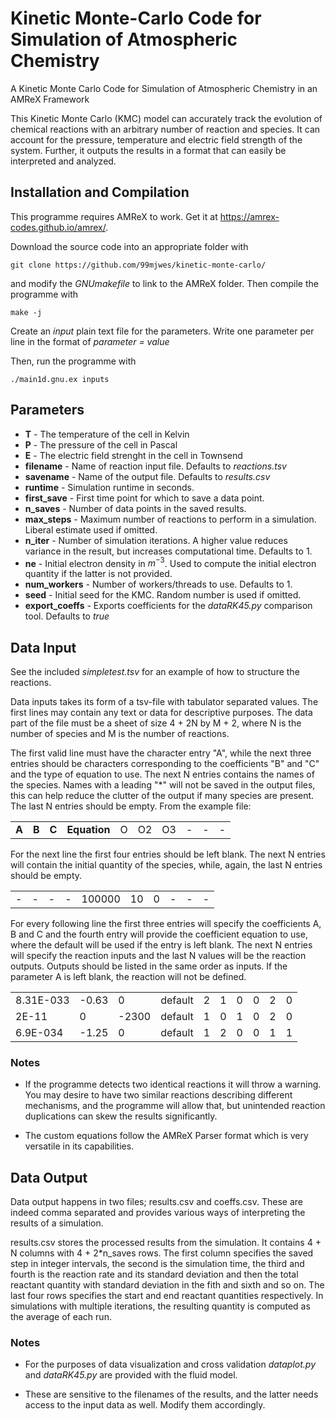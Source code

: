 # Kinetic Monte-Carlo Code for Simulation of Atmospheric Chemistry
A Kinetic Monte Carlo Code for Simulation of Atmospheric Chemistry in an AMReX Framework

This Kinetic Monte Carlo (KMC) model can accurately
track the evolution of chemical reactions with an arbitrary number of reaction and species. It can
account for the pressure, temperature and electric field strength of the system. 
Further, it outputs the results in a format that can easily be interpreted and analyzed.

## Installation and Compilation 
This programme requires AMReX to work. Get it at https://amrex-codes.github.io/amrex/.

Download the source code into an appropriate folder with

    git clone https://github.com/99mjwes/kinetic-monte-carlo/

and modify the *GNUmakefile* to link to the AMReX folder. Then compile the programme with

    make -j

Create an *input* plain text file for the parameters. Write one parameter per line in the format of 
*parameter = value*

Then, run the programme with

    ./main1d.gnu.ex inputs

## Parameters

- **T** - The temperature of the cell in Kelvin
- **P** - The pressure of the cell in Pascal
- **E** - The electric field strenght in the cell in Townsend
- **filename** - Name of reaction input file. Defaults to *reactions.tsv*
- **savename** - Name of the output file. Defaults to *results.csv*
- **runtime** - Simulation runtime in seconds.
- **first_save** - First time point for which to save a data point.
- **n_saves** - Number of data points in the saved results.
- **max_steps** - Maximum number of reactions to perform in a simulation. Liberal estimate used if omitted.
- **n_iter** - Number of simulation iterations. A higher value reduces variance in the result, but increases computational time. Defaults to 1. 
- **ne** - Initial electron density in $m^{-3}$. Used to compute the initial electron quantity if the latter is not provided.
- **num_workers** - Number of workers/threads to use. Defaults to 1.
- **seed** - Initial seed for the KMC. Random number is used if omitted.
- **export_coeffs** - Exports coefficients for the *dataRK45.py* comparison tool. Defaults to *true*


## Data Input

See the included *simpletest.tsv* for an
example of how to structure the reactions.

Data inputs takes its form of a tsv-file with tabulator separated values. The first lines may contain
any text or data for descriptive purposes. The data part of the file must be a sheet of size 4 + 2N
by M + 2, where N is the number of species and M is the number of reactions.

The first valid line must have the character entry "A", while the next three
entries should be characters corresponding to the coefficients "B" and "C" and the type of equation
to use. The next N entries contains the names of the species. Names with a
leading "*" will not be saved in the output files, this can help reduce the clutter of the output if
many species are present. The last N entries should be empty. From the example file:

| | | | | | | | | | |
| --- | --- | --- | --- | --- | --- | --- | --- | --- | --- |
| **A** | **B** | **C** | **Equation** | O | O2 | O3 | - | - | - |

For the next line the first four entries should be left blank. The next N entries will contain the
initial quantity of the species, while, again, the last N entries should be empty.

| | | | | | | | | | |
| --- | --- | --- | --- | --- | --- | --- | --- | --- | --- |
| - | - | - | - | 100000 | 10 | 0 | - | - | - |

For every following line the first three entries will specify the coefficients A, B and C and the fourth entry will provide the coefficient equation to use,
where the default will be used if the entry is left blank. The next N entries will specify the
reaction inputs and the last N values will be the reaction outputs. Outputs should be listed in the same order as inputs. If the parameter A is left blank,
the reaction will not be defined.

| | | | | | | | | | |
| --- | --- | --- | --- | --- | --- | --- | --- | --- | --- |
8.31E-033 | -0.63 | 0 | default | 2 | 1 | 0 | 0 | 2 | 0
2E-11 | 0 |-2300 | default | 1 | 0 | 1 | 0 | 2 | 0
6.9E-034 | -1.25 | 0 | default | 1 | 2 | 0 | 0 | 1 | 1

### Notes
- If the programme detects two identical reactions it will throw a warning. You may
desire to have two similar reactions describing different mechanisms, and the programme will allow
that, but unintended reaction duplications can skew the results significantly.

- The custom equations follow the AMReX Parser format which is very
versatile in its capabilities.

## Data Output

Data output happens in two files; results.csv and coeffs.csv. These are indeed
comma separated and provides various ways of interpreting the results of a simulation.

results.csv stores the processed results from the simulation. It contains 4 + N columns with
4 + 2*n_saves rows. The first column specifies the saved step in integer intervals, the second is the
simulation time, the third and fourth is the reaction rate and its standard deviation and then the total reactant quantity with standard deviation in the fith and sixth and so on. The last four rows
specifies the start and end reactant quantities respectively. In simulations with multiple iterations,
the resulting quantity is computed as the average of each run.

### Notes

- For the purposes of  data visualization and cross validation *dataplot.py* and *dataRK45.py* are provided with the fluid model. 

- These are sensitive to the filenames of the results, and the
latter needs access to the input data as well. Modify them accordingly.